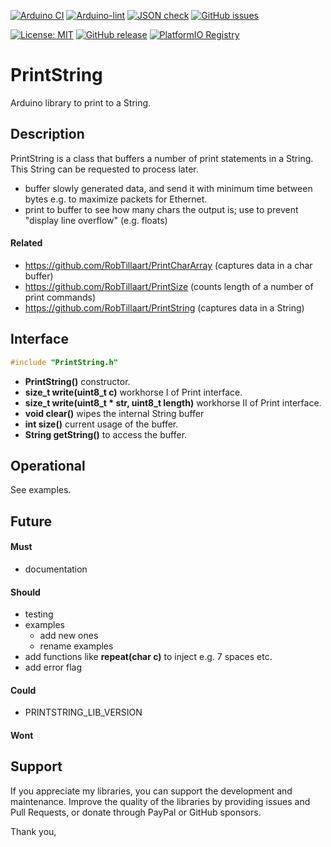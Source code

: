 
[![Arduino CI](https://github.com/RobTillaart/PrintString/workflows/Arduino%20CI/badge.svg)](https://github.com/marketplace/actions/arduino_ci)
[![Arduino-lint](https://github.com/RobTillaart/PrintString/actions/workflows/arduino-lint.yml/badge.svg)](https://github.com/RobTillaart/PrintString/actions/workflows/arduino-lint.yml)
[![JSON check](https://github.com/RobTillaart/PrintString/actions/workflows/jsoncheck.yml/badge.svg)](https://github.com/RobTillaart/PrintString/actions/workflows/jsoncheck.yml)
[![GitHub issues](https://img.shields.io/github/issues/RobTillaart/PrintString.svg)](https://github.com/RobTillaart/PrintString/issues)

[![License: MIT](https://img.shields.io/badge/license-MIT-green.svg)](https://github.com/RobTillaart/PrintString/blob/master/LICENSE)
[![GitHub release](https://img.shields.io/github/release/RobTillaart/PrintString.svg?maxAge=3600)](https://github.com/RobTillaart/PrintString/releases)
[![PlatformIO Registry](https://badges.registry.platformio.org/packages/robtillaart/library/PrintString.svg)](https://registry.platformio.org/libraries/robtillaart/PrintString)


# PrintString

Arduino library to print to a String.


## Description

PrintString is a class that buffers a number of print statements in a String.
This String can be requested to process later.

- buffer slowly generated data, and send it with minimum time between bytes
  e.g. to maximize packets for Ethernet.
- print to buffer to see how many chars the output is;
  use to prevent "display line overflow"
  (e.g. floats)


#### Related

- https://github.com/RobTillaart/PrintCharArray (captures data in a char buffer)
- https://github.com/RobTillaart/PrintSize (counts length of a number of print commands)
- https://github.com/RobTillaart/PrintString (captures data in a String)


## Interface

```cpp
#include "PrintString.h"
```

- **PrintString()** constructor.
- **size_t write(uint8_t c)** workhorse I of Print interface.
- **size_t write(uint8_t \* str, uint8_t length)** workhorse II of Print interface.
- **void clear()** wipes the internal String buffer
- **int size()** current usage of the buffer.
- **String getString()** to access the buffer.


## Operational

See examples.


## Future

#### Must

- documentation

#### Should

- testing
- examples
  - add new ones
  - rename examples
- add functions like **repeat(char c)** to inject e.g. 7 spaces etc.
- add error flag

#### Could

- PRINTSTRING_LIB_VERSION

#### Wont


## Support

If you appreciate my libraries, you can support the development and maintenance.
Improve the quality of the libraries by providing issues and Pull Requests, or
donate through PayPal or GitHub sponsors.

Thank you,


